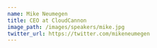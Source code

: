 ```yaml
---
name: Mike Neumegen
title: CEO at CloudCannon
image_path: /images/speakers/mike.jpg
twitter_url: https://twitter.com/mikeneumegen
---
```

